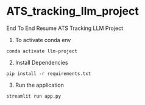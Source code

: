 # ATS_tracking_llm_project
End To End Resume ATS Tracking LLM Project 

1. To activate conda env
```
conda activate llm-project
```
2. Install Dependencies
```
pip install -r requirements.txt
```

3. Run the application
```
streamlit run app.py
```
